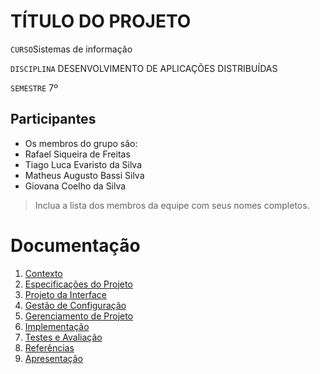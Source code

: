 # TÍTULO DO PROJETO

`CURSO`Sistemas de informação

`DISCIPLINA` DESENVOLVIMENTO DE APLICAÇÕES DISTRIBUÍDAS

`SEMESTRE` 7º

## Participantes

- Os membros do grupo são: 
 - Rafael Siqueira de Freitas
 - Tiago Luca Evaristo da Silva
 - Matheus Augusto Bassi Silva
 - Giovana Coelho da Silva


> Inclua a lista dos membros da equipe com seus nomes completos.

# Documentação

1. [Contexto](docs/1-Contexto.md)
2. [Especificações do Projeto](docs/2-Especificação.md)
3. [Projeto da Interface](docs/3-Interface.md)
4. [Gestão de Configuração](docs/4-Gestão-Configuração.md)
5. [Gerenciamento de Projeto](docs/5-Gerenciamento-Projeto.md)
6. [Implementação](docs/6-Implementação.md)
7. [Testes e Avaliação](docs/7-Testes.md)
8. [Referências](docs/8-Referências.md)
9. [Apresentação](docs/9-Apresentação.md)
